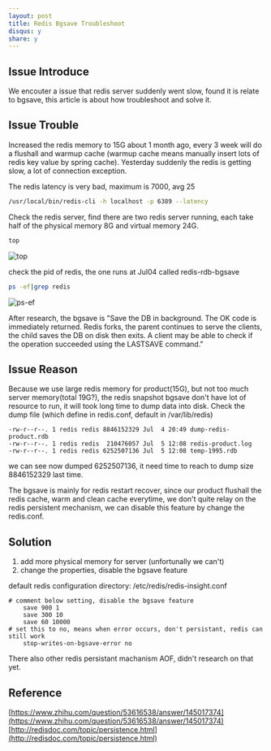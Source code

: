 ```yaml
---
layout: post
title: Redis Bgsave Troubleshoot
disqus: y
share: y
---
```


Issue Introduce
-------------------------
We encouter a issue that redis server suddenly went slow, found it is relate to bgsave, this article is about how troubleshoot and solve it. 

Issue Trouble
-------------------------
Increased the redis memory to 15G about 1 month ago, every 3 week will do a flushall and warmup cache (warmup cache means manually insert lots of redis key value by spring cache). Yesterday suddenly the redis is getting slow, a lot of connection exception. 

The redis latency is very bad, maximum is 7000, avg 25
```bash
/usr/local/bin/redis-cli -h localhost -p 6389 --latency
```

Check the redis server, find there are two redis server running, each take half of the physical memory 8G and virtual memory 24G.
```bash
top
```
![top](https://raw.githubusercontent.com/ycj28c/ycj28c.github.io/master/images/posts/redisbgsavetroubleshoot/1.png)

check the pid of redis, the one runs at Jul04 called redis-rdb-bgsave
```bash
ps -ef|grep redis
```
![ps-ef](https://raw.githubusercontent.com/ycj28c/ycj28c.github.io/master/images/posts/redisbgsavetroubleshoot/2.png)

After research, the bgsave is "Save the DB in background. The OK code is immediately returned. Redis forks, the parent continues to serve the clients, the child saves the DB on disk then exits. A client may be able to check if the operation succeeded using the LASTSAVE command."

Issue Reason
-------------------------
Because we use large redis memory for product(15G), but not too much server memory(total 19G?), the redis snapshot bgsave don't have lot of resource to run, it will took long time to dump data into disk.
Check the dump file (which define in redis.conf, default in /var/lib/redis)
```
-rw-r--r--. 1 redis redis 8846152329 Jul  4 20:49 dump-redis-product.rdb
-rw-r--r--. 1 redis redis  210476057 Jul  5 12:08 redis-product.log
-rw-r--r--. 1 redis redis 6252507136 Jul  5 12:08 temp-1995.rdb
```
we can see now dumped 6252507136, it need time to reach to dump size 8846152329 last time.

The bgsave is mainly for redis restart recover, since our product flushall the redis cache, warm and clean cache everytime, we don't quite relay on the redis persistent mechanism, we can disable this feature by change the redis.conf.

Solution
-------------------------
1. add more physical memory for server (unfortunally we can't)
2. change the properties, disable the bgsave feature

default redis configuration directory: /etc/redis/redis-insight.conf
```
# comment below setting, disable the bgsave feature
    save 900 1
    save 300 10
    save 60 10000
# set this to no, means when error occurs, don't persistant, redis can still work
    stop-writes-on-bgsave-error no
```

There also other redis persistant machanism AOF, didn't research on that yet.  

Reference
-------------------------
[https://www.zhihu.com/question/53616538/answer/145017374](https://www.zhihu.com/question/53616538/answer/145017374)
[http://redisdoc.com/topic/persistence.html](http://redisdoc.com/topic/persistence.html)
